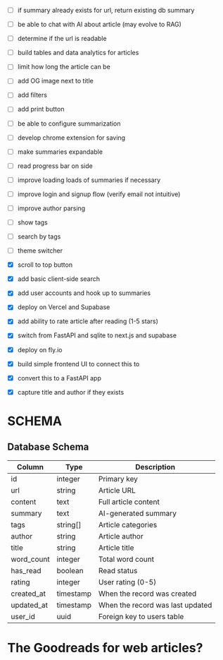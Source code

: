 - [ ] if summary already exists for url, return existing db summary
- [ ] be able to chat with AI about article (may evolve to RAG)
- [ ] determine if the url is readable
- [ ] build tables and data analytics for articles
- [ ] limit how long the article can be
- [ ] add OG image next to title
- [ ] add filters
- [ ] add print button
- [ ] be able to configure summarization
- [ ] develop chrome extension for saving
- [ ] make summaries expandable
- [ ] read progress bar on side
- [ ] improve loading loads of summaries if necessary
- [ ] improve login and signup flow (verify email not intuitive)
- [ ] improve author parsing
- [ ] show tags
- [ ] search by tags

- [ ] theme switcher

- [x] scroll to top button
- [x] add basic client-side search
- [x] add user accounts and hook up to summaries
- [x] deploy on Vercel and Supabase
- [x] add ability to rate article after reading (1-5 stars)
- [x] switch from FastAPI and sqlite to next.js and supabase
- [x] deploy on fly.io
- [x] build simple frontend UI to connect this to
- [x] convert this to a FastAPI app
- [x] capture title and author if they exists

# SCHEMA

## Database Schema

| Column     | Type      | Description                      |
| ---------- | --------- | -------------------------------- |
| id         | integer   | Primary key                      |
| url        | string    | Article URL                      |
| content    | text      | Full article content             |
| summary    | text      | AI-generated summary             |
| tags       | string[]  | Article categories               |
| author     | string    | Article author                   |
| title      | string    | Article title                    |
| word_count | integer   | Total word count                 |
| has_read   | boolean   | Read status                      |
| rating     | integer   | User rating (0-5)                |
| created_at | timestamp | When the record was created      |
| updated_at | timestamp | When the record was last updated |
| user_id    | uuid      | Foreign key to users table       |

# The Goodreads for web articles?

